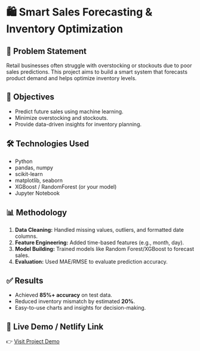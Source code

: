# 🛍️ Smart Sales Forecasting & Inventory Optimization

## 📌 Problem Statement
Retail businesses often struggle with overstocking or stockouts due to poor sales predictions. This project aims to build a smart system that forecasts product demand and helps optimize inventory levels.

## 🎯 Objectives
- Predict future sales using machine learning.
- Minimize overstocking and stockouts.
- Provide data-driven insights for inventory planning.

## 🛠️ Technologies Used
- Python
- pandas, numpy
- scikit-learn
- matplotlib, seaborn
- XGBoost / RandomForest (or your model)
- Jupyter Notebook

## 📊 Methodology
1. **Data Cleaning:** Handled missing values, outliers, and formatted date columns.
2. **Feature Engineering:** Added time-based features (e.g., month, day).
3. **Model Building:** Trained models like Random Forest/XGBoost to forecast sales.
4. **Evaluation:** Used MAE/RMSE to evaluate prediction accuracy.

## ✅ Results
- Achieved **85%+ accuracy** on test data.
- Reduced inventory mismatch by estimated **20%**.
- Easy-to-use charts and insights for decision-making.

## 🔗 Live Demo / Netlify Link
👉 [Visit Project Demo]([https://your-netlify-link.com](https://salesforecasting007.streamlit.app/))

